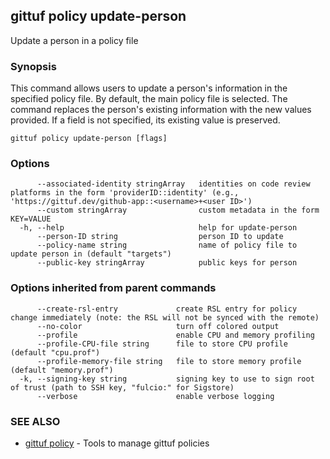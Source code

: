 ## gittuf policy update-person

Update a person in a policy file

### Synopsis

This command allows users to update a person's information in the specified policy file. By default, the main policy file is selected. The command replaces the person's existing information with the new values provided. If a field is not specified, its existing value is preserved.

```
gittuf policy update-person [flags]
```

### Options

```
      --associated-identity stringArray   identities on code review platforms in the form 'providerID::identity' (e.g., 'https://gittuf.dev/github-app::<username>+<user ID>')
      --custom stringArray                custom metadata in the form KEY=VALUE
  -h, --help                              help for update-person
      --person-ID string                  person ID to update
      --policy-name string                name of policy file to update person in (default "targets")
      --public-key stringArray            public keys for person
```

### Options inherited from parent commands

```
      --create-rsl-entry             create RSL entry for policy change immediately (note: the RSL will not be synced with the remote)
      --no-color                     turn off colored output
      --profile                      enable CPU and memory profiling
      --profile-CPU-file string      file to store CPU profile (default "cpu.prof")
      --profile-memory-file string   file to store memory profile (default "memory.prof")
  -k, --signing-key string           signing key to use to sign root of trust (path to SSH key, "fulcio:" for Sigstore)
      --verbose                      enable verbose logging
```

### SEE ALSO

* [gittuf policy](gittuf_policy.md)	 - Tools to manage gittuf policies

